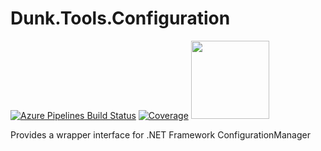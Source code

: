 # Dunk.Tools.Configuration

[![Azure Pipelines Build Status](https://img.shields.io/azure-devops/build/c1gdoyle/1e238c2d-5aed-496b-896d-dfc4080bbc96/3)](https://dev.azure.com/c1gdoyle/Dunk.Tools.Configuration) [![Coverage](https://sonarcloud.io/api/project_badges/measure?project=c1gdoyle_Dunk.Tools.Configuration&metric=coverage)](https://sonarcloud.io/dashboard?id=c1gdoyle_Dunk.Tools.Configuration) <a href="https://sonarcloud.io/dashboard?id=c1gdoyle_Dunk.Tools.Configuration">	<img src="https://sonarcloud.io/images/project_badges/sonarcloud-white.svg" width="125"></a>


Provides a wrapper interface for .NET Framework ConfigurationManager
